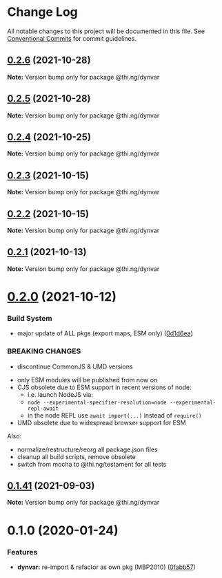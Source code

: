 # Change Log

All notable changes to this project will be documented in this file.
See [Conventional Commits](https://conventionalcommits.org) for commit guidelines.

## [0.2.6](https://github.com/thi-ng/umbrella/compare/@thi.ng/dynvar@0.2.5...@thi.ng/dynvar@0.2.6) (2021-10-28)

**Note:** Version bump only for package @thi.ng/dynvar





## [0.2.5](https://github.com/thi-ng/umbrella/compare/@thi.ng/dynvar@0.2.4...@thi.ng/dynvar@0.2.5) (2021-10-28)

**Note:** Version bump only for package @thi.ng/dynvar





## [0.2.4](https://github.com/thi-ng/umbrella/compare/@thi.ng/dynvar@0.2.3...@thi.ng/dynvar@0.2.4) (2021-10-25)

**Note:** Version bump only for package @thi.ng/dynvar





## [0.2.3](https://github.com/thi-ng/umbrella/compare/@thi.ng/dynvar@0.2.2...@thi.ng/dynvar@0.2.3) (2021-10-15)

**Note:** Version bump only for package @thi.ng/dynvar





## [0.2.2](https://github.com/thi-ng/umbrella/compare/@thi.ng/dynvar@0.2.1...@thi.ng/dynvar@0.2.2) (2021-10-15)

**Note:** Version bump only for package @thi.ng/dynvar





## [0.2.1](https://github.com/thi-ng/umbrella/compare/@thi.ng/dynvar@0.2.0...@thi.ng/dynvar@0.2.1) (2021-10-13)

**Note:** Version bump only for package @thi.ng/dynvar





# [0.2.0](https://github.com/thi-ng/umbrella/compare/@thi.ng/dynvar@0.1.41...@thi.ng/dynvar@0.2.0) (2021-10-12)


### Build System

* major update of ALL pkgs (export maps, ESM only) ([0d1d6ea](https://github.com/thi-ng/umbrella/commit/0d1d6ea9fab2a645d6c5f2bf2591459b939c09b6))


### BREAKING CHANGES

* discontinue CommonJS & UMD versions

- only ESM modules will be published from now on
- CJS obsolete due to ESM support in recent versions of node:
  - i.e. launch NodeJS via:
  - `node --experimental-specifier-resolution=node --experimental-repl-await`
  - in the node REPL use `await import(...)` instead of `require()`
- UMD obsolete due to widespread browser support for ESM

Also:
- normalize/restructure/reorg all package.json files
- cleanup all build scripts, remove obsolete
- switch from mocha to @thi.ng/testament for all tests






##  [0.1.41](https://github.com/thi-ng/umbrella/compare/@thi.ng/dynvar@0.1.40...@thi.ng/dynvar@0.1.41) (2021-09-03) 

**Note:** Version bump only for package @thi.ng/dynvar 

#  0.1.0 (2020-01-24) 

###  Features 

- **dynvar:** re-import & refactor as own pkg (MBP2010) ([0fabb57](https://github.com/thi-ng/umbrella/commit/0fabb57f386ad92ce81970c53d02993a8fb102c0))
